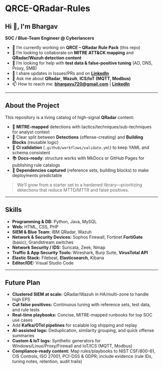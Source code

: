 # QRCE-QRadar-Rules

## Hi 👋, I'm Bhargav
**SOC / Blue-Team Engineer @ Cyberlancers**

- 🔭 I’m currently working on **QRCE – QRadar Rule Pack** (this repo)
- 🤝 I’m looking to collaborate on **MITRE ATT&CK mapping** and **QRadar/Wazuh detection content**
- 🙌 I’m looking for help with **test data & false-positive tuning** (AD, DNS, Proxy, SMB)
- 📝 I share updates in Issues/PRs and on **[LinkedIn](https://www.linkedin.com/in/uppalapatibhargav/)**
- 💬 Ask me about **QRadar**, **Wazuh**, **ICS/IoT (MQTT, Modbus)**
- 📫 How to reach me: **bhargavu720@gmail.com** | **[LinkedIn](https://www.linkedin.com/in/uppalapatibhargav/)**

---

## About the Project
This repository is a living catalog of high-signal **QRadar** content:
- 🧭 **MITRE-mapped** detections with tactics/techniques/sub-techniques for analyst context
- 🧱 Clear split between **Detections** (offense-creating) and **Building Blocks** (reusable logic)
- 🧪 **CI validation** (`.github/workflows/validate.yml`) to keep YAML and schema consistent
- 📚 **Docs-ready**: structure works with MkDocs or GitHub Pages for publishing rule catalogs
- 🧩 **Dependencies captured** (reference sets, building blocks) to make deployments predictable

> We’ll grow from a starter set to a hardened library—prioritizing detections that reduce MTTD/MTTR and false positives.

---

## Skills
- **Programming & DB:** Python, Java, MySQL
- **Web:** HTML, CSS, PHP
- **SIEM & Blue Team:** IBM QRadar, Wazuh
- **Network & Security Devices:** Sophos Firewall, Fortinet **FortiGate** (basic), Grandstream switches
- **Network Security / IDS:** Suricata, Zeek, Nmap
- **Traffic & App Security Tools:** Wireshark, Burp Suite, **VirusTotal API**
- **Elastic Stack:** Filebeat, **Elasticsearch**, Kibana
- **Editor/IDE:** Visual Studio Code

---

## Future Plan
- **Clustered SIEM at scale:** QRadar/Wazuh in HA/multi-zone to handle high EPS
- **Cut false positives:** Continuous tuning with reference sets, test data, and rule tests
- **Real-time playbooks:** Concise, MITRE-mapped runbooks for top SOC use cases
- Add **Kafka/OTel pipelines** for scalable log shipping and replay
- **AI-assisted logs:** Deduplication, similarity grouping, and quick offense summaries
- **Custom & IoT logs:** Synthetic generators for Windows/Linux/Proxy/Firewall and IoT/ICS (MQTT, Modbus)
- **Compliance-ready content:** Map rules/playbooks to NIST CSF/800-61, CIS Controls, ISO 27001, PCI-DSS & GDPR; include evidence (rule IDs, tuning notes, retention, audit trails)
